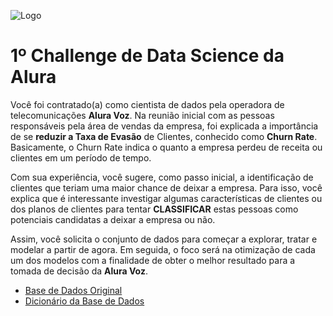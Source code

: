 ![Logo](https://www.alura.com.br/assets/img/challenges/bi/challenges-logo-2.svg)

# 1º Challenge de Data Science da Alura

Você foi contratado(a) como cientista de dados pela operadora de telecomunicações **Alura Voz**. Na reunião inicial com as pessoas responsáveis pela área de vendas da empresa, foi explicada a importância de se **reduzir a Taxa de Evasão** de Clientes, conhecido como **Churn Rate**. Basicamente, o Churn Rate indica o quanto a empresa perdeu de receita ou clientes em um período de tempo.

Com sua experiência, você sugere, como passo inicial, a identificação de clientes que teriam uma maior chance de deixar a empresa. Para isso, você explica que é interessante investigar algumas características de clientes ou dos planos de clientes para tentar **CLASSIFICAR** estas pessoas como potenciais candidatas a deixar a empresa ou não.

Assim, você solicita o conjunto de dados para começar a explorar, tratar e modelar a partir de agora. Em seguida, o foco será na otimização de cada um dos modelos com a finalidade de obter o melhor resultado para a tomada de decisão da **Alura Voz**. 

- [Base de Dados Original](https://github.com/dan-alvares/Desafio-Data-Science-Alura/blob/main/Telco-Customer-Churn.json)
- [Dicionário da Base de Dados](https://github.com/sthemonica/alura-voz/blob/main/dicionario.md)
 
